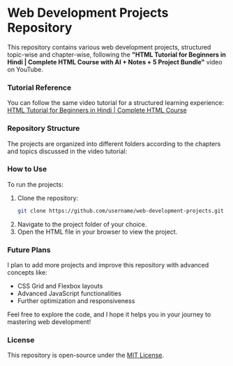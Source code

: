 # Web Development Projects Repository

This repository contains various web development projects, structured topic-wise and chapter-wise, following the **"HTML Tutorial for Beginners in Hindi | Complete HTML Course with AI + Notes + 5 Project Bundle"** video on YouTube.

### Tutorial Reference
You can follow the same video tutorial for a structured learning experience: [HTML Tutorial for Beginners in Hindi | Complete HTML Course](https://youtu.be/k2DSi1zGEc8?si=kdoL0hoFh0hcXpNt)

### Repository Structure

The projects are organized into different folders according to the chapters and topics discussed in the video tutorial:

### How to Use

To run the projects:
1. Clone the repository:
   ```bash
   git clone https://github.com/username/web-development-projects.git
   ```
2. Navigate to the project folder of your choice.
3. Open the HTML file in your browser to view the project.

### Future Plans

I plan to add more projects and improve this repository with advanced concepts like:
- CSS Grid and Flexbox layouts
- Advanced JavaScript functionalities
- Further optimization and responsiveness

Feel free to explore the code, and I hope it helps you in your journey to mastering web development!

### License
This repository is open-source under the [MIT License](LICENSE).
